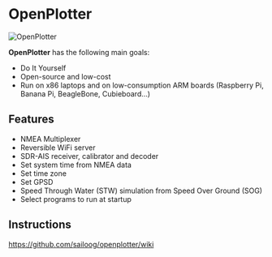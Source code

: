 OpenPlotter
==================
![OpenPlotter](http://campus.sailoog.com/pluginfile.php/744/mod_label/intro/openplotter2.png)

**OpenPlotter** has the following main goals:

* Do It Yourself
* Open-source and low-cost
* Run on x86 laptops and on low-consumption ARM boards (Raspberry Pi, Banana Pi, BeagleBone, Cubieboard...)

Features
------------
* NMEA Multiplexer
* Reversible WiFi server
* SDR-AIS receiver, calibrator and decoder
* Set system time from NMEA data
* Set time zone
* Set GPSD
* Speed Through Water (STW) simulation from Speed Over Ground (SOG)
* Select programs to run at startup

Instructions
------------
https://github.com/sailoog/openplotter/wiki

